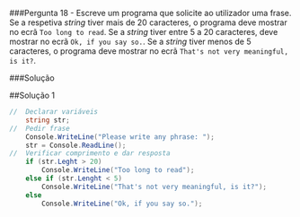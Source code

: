 ###Pergunta
18 - Escreve um programa que solicite ao utilizador uma frase. Se a respetiva
_string_ tiver mais de 20 caracteres, o programa deve mostrar no ecrã `Too long
to read`. Se a _string_ tiver entre 5 a 20 caracteres, deve mostrar no ecrã
`Ok, if you say so.`. Se a _string_ tiver menos de 5 caracteres, o programa
deve mostrar no ecrã `That's not very meaningful, is it?`.

###Solução

##Solução 1
```cs
//  Declarar variáveis
    string str;
//  Pedir frase
    Console.WriteLine("Please write any phrase: ");
    str = Console.ReadLine();
//  Verificar comprimento e dar resposta
    if (str.Leght > 20)
        Console.WriteLine("Too long to read");
    else if (str.Lenght < 5)
        Console.WriteLine("That's not very meaningful, is it?");
    else
        Console.WriteLine("Ok, if you say so.");
```
